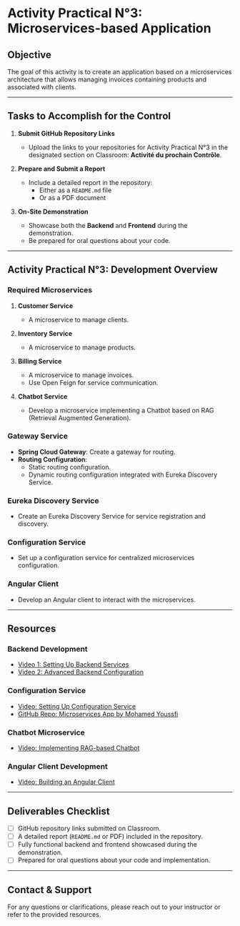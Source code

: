 # Activity Practical N°3: Microservices-based Application

## Objective
The goal of this activity is to create an application based on a microservices architecture that allows managing invoices containing products and associated with clients.

---

## Tasks to Accomplish for the Control
1. **Submit GitHub Repository Links**
   - Upload the links to your repositories for Activity Practical N°3 in the designated section on Classroom: **Activité du prochain Contrôle**.

2. **Prepare and Submit a Report**
   - Include a detailed report in the repository:
     - Either as a `README.md` file
     - Or as a PDF document

3. **On-Site Demonstration**
   - Showcase both the **Backend** and **Frontend** during the demonstration.
   - Be prepared for oral questions about your code.

---

## Activity Practical N°3: Development Overview

### **Required Microservices**
1. **Customer Service**
   - A microservice to manage clients.

2. **Inventory Service**
   - A microservice to manage products.

3. **Billing Service**
   - A microservice to manage invoices.
   - Use Open Feign for service communication.

4. **Chatbot Service**
   - Develop a microservice implementing a Chatbot based on RAG (Retrieval Augmented Generation).

### **Gateway Service**
- **Spring Cloud Gateway**: Create a gateway for routing.
- **Routing Configuration**:
  - Static routing configuration.
  - Dynamic routing configuration integrated with Eureka Discovery Service.

### **Eureka Discovery Service**
- Create an Eureka Discovery Service for service registration and discovery.

### **Configuration Service**
- Set up a configuration service for centralized microservices configuration.

### **Angular Client**
- Develop an Angular client to interact with the microservices.

---

## Resources

### Backend Development
- [Video 1: Setting Up Backend Services](https://www.youtube.com/watch?v=hVlEoKQG_2E)
- [Video 2: Advanced Backend Configuration](https://www.youtube.com/watch?v=XEzBA3yIII8)

### Configuration Service
- [Video: Setting Up Configuration Service](https://www.youtube.com/watch?v=-G2rcLMO1gQ)
- [GitHub Repo: Microservices App by Mohamed Youssfi](https://github.com/mohamedYoussfi/micro-services-app)

### Chatbot Microservice
- [Video: Implementing RAG-based Chatbot](https://www.youtube.com/watch?v=OoaxVk9PoCw&authuser=0)

### Angular Client Development
- [Video: Building an Angular Client](https://www.youtube.com/watch?v=iMCjDRUXoeM)

---

## Deliverables Checklist
- [ ] GitHub repository links submitted on Classroom.
- [ ] A detailed report (`README.md` or PDF) included in the repository.
- [ ] Fully functional backend and frontend showcased during the demonstration.
- [ ] Prepared for oral questions about your code and implementation.

---

## Contact & Support
For any questions or clarifications, please reach out to your instructor or refer to the provided resources.
